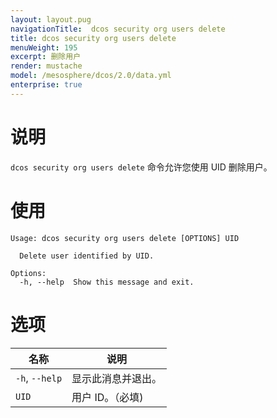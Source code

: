 ```yaml
---
layout: layout.pug
navigationTitle:  dcos security org users delete
title: dcos security org users delete
menuWeight: 195
excerpt: 删除用户
render: mustache
model: /mesosphere/dcos/2.0/data.yml
enterprise: true
---
```


# 说明

`dcos security org users delete` 命令允许您使用 UID 删除用户。



# 使用

```bashbash
Usage: dcos security org users delete [OPTIONS] UID

  Delete user identified by UID.

Options:
  -h, --help  Show this message and exit.
```

# 选项
 
| 名称 | 说明 |
|---------|-------------|
|  `-h`, `--help` |                显示此消息并退出。|
| `UID` | 用户 ID。（必填)|
